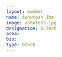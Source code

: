 ```yaml
---
layout: member
name: Ashutosh Jha
image: ashutosh.jpg
designation: B.Tech
area:
bio:
type: btech
---
```

